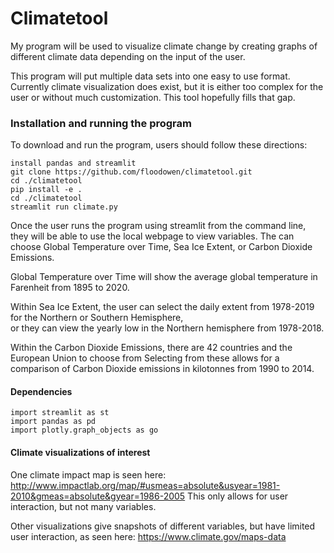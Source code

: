# Climatetool
My program will be used to visualize climate change by creating graphs of different climate data depending on the input of the user.

This program will put multiple data sets into one easy to use format. Currently climate visualization does exist, but it is either too complex for the user or without much customization. This tool hopefully fills that gap.


### Installation and running the program

To download and run the program, users should follow these directions:

```
install pandas and streamlit
git clone https://github.com/floodowen/climatetool.git
cd ./climatetool
pip install -e .
cd ./climatetool
streamlit run climate.py
```

Once the user runs the program using streamlit from the command line, they will be able to use the local webpage to view variables.
The can choose Global Temperature over Time, Sea Ice Extent, or Carbon Dioxide Emissions.

Global Temperature over Time will show the average global temperature in Farenheit from 1895 to 2020.

Within Sea Ice Extent, the user can select the daily extent from 1978-2019 for the Northern or Southern Hemisphere, \
or they can view the yearly low in the Northern hemisphere from 1978-2018.

Within the Carbon Dioxide Emissions, there are 42 countries and the European Union to choose from
Selecting from these allows for a comparison of Carbon Dioxide emissions in kilotonnes from 1990 to 2014.

#### Dependencies

```
import streamlit as st
import pandas as pd
import plotly.graph_objects as go
```

#### Climate visualizations of interest

One climate impact map is seen here:
http://www.impactlab.org/map/#usmeas=absolute&usyear=1981-2010&gmeas=absolute&gyear=1986-2005
This only allows for user interaction, but not many variables.

Other visualizations give snapshots of different variables, but have limited user interaction, as seen here:
https://www.climate.gov/maps-data
